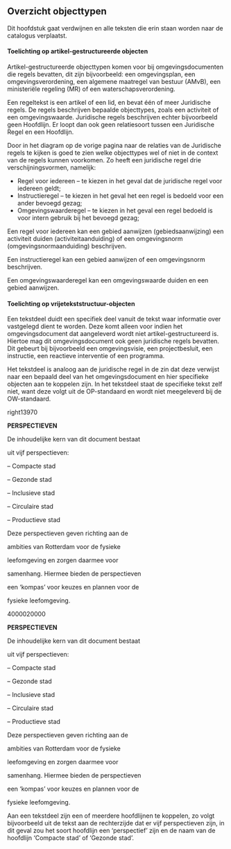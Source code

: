## Overzicht objecttypen


<aside class="note">
Dit hoofdstuk gaat verdwijnen en alle teksten die erin staan worden naar de catalogus verplaatst.
</aside>

#### Toelichting op artikel-gestructureerde objecten

Artikel-gestructureerde objecttypen komen voor bij omgevingsdocumenten die regels bevatten, dit zijn bijvoorbeeld: een omgevingsplan, een omgevingsverordening, een algemene maatregel van bestuur (AMvB), een ministeriële regeling (MR) of een waterschapsverordening.

Een regeltekst is een artikel of een lid, en bevat één of meer Juridische regels. De regels beschrijven bepaalde objecttypes, zoals een activiteit of een omgevingswaarde. Juridische regels beschrijven echter bijvoorbeeld geen Hoofdlijn. Er loopt dan ook geen relatiesoort tussen een Juridische Regel en een Hoofdlijn.

Door in het diagram op de vorige pagina naar de relaties van de Juridische regels te kijken is goed te zien welke objecttypes wel of niet in de context van de regels kunnen voorkomen. Zo heeft een juridische regel drie verschijningsvormen, namelijk:

<ul><li>Regel voor iedereen – te kiezen in het geval dat de juridische regel voor iedereen geldt;</li>
<li>Instructieregel – te kiezen in het geval het een regel is bedoeld voor een ander bevoegd gezag;</li>
<li>Omgevingswaarderegel – te kiezen in het geval een regel bedoeld is voor intern gebruik bij het bevoegd gezag;</li>
</ul>

Een regel voor iedereen kan een gebied aanwijzen (gebiedsaanwijzing) een activiteit duiden (activiteitaanduiding) of een omgevingsnorm (omgevingsnormaanduiding) beschrijven.

Een instructieregel kan een gebied aanwijzen of een omgevingsnorm beschrijven.

Een omgevingswaarderegel kan een omgevingswaarde duiden en een gebied aanwijzen.

#### Toelichting op vrijetekststructuur-objecten

Een tekstdeel duidt een specifiek deel vanuit de tekst waar informatie over vastgelegd dient te worden. Deze komt alleen voor indien het omgevingsdocument dat aangeleverd wordt niet artikel-gestructureerd is. Hiertoe mag dit omgevingsdocument ook geen juridische regels bevatten. Dit gebeurt bij bijvoorbeeld een omgevingsvisie, een projectbesluit, een instructie, een reactieve interventie of een programma.

Het tekstdeel is analoog aan de juridische regel in de zin dat deze verwijst naar een bepaald deel van het omgevingsdocument en hier specifieke objecten aan te koppelen zijn. In het tekstdeel staat de specifieke tekst zelf niet, want deze volgt uit de OP-standaard en wordt niet meegeleverd bij de OW-standaard.

right13970<div class='textbox'><b>PERSPECTIEVEN</b>

De inhoudelijke kern van dit document bestaat

uit vijf perspectieven:

– Compacte stad

– Gezonde stad

– Inclusieve stad

– Circulaire stad

– Productieve stad

Deze perspectieven geven richting aan de

ambities van Rotterdam voor de fysieke

leefomgeving en zorgen daarmee voor

samenhang. Hiermee bieden de perspectieven

een ‘kompas’ voor keuzes en plannen voor de

fysieke leefomgeving.

</div>

4000020000<div class='textbox'><b>PERSPECTIEVEN</b>

De inhoudelijke kern van dit document bestaat

uit vijf perspectieven:

– Compacte stad

– Gezonde stad

– Inclusieve stad

– Circulaire stad

– Productieve stad

Deze perspectieven geven richting aan de

ambities van Rotterdam voor de fysieke

leefomgeving en zorgen daarmee voor

samenhang. Hiermee bieden de perspectieven

een ‘kompas’ voor keuzes en plannen voor de

fysieke leefomgeving.

</div>

Aan een tekstdeel zijn een of meerdere hoofdlijnen te koppelen, zo volgt bijvoorbeeld uit de tekst aan de rechterzijde dat er vijf perspectieven zijn, in dit geval zou het soort hoofdlijn een ‘perspectief’ zijn en de naam van de hoofdlijn ‘Compacte stad’ of ‘Gezonde stad’.

